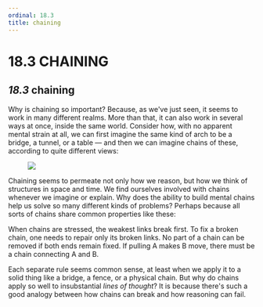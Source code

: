 ```yaml
---
ordinal: 18.3
title: chaining
---
```


# 18.3 CHAINING 

<h2><em>18.3</em> chaining</h2>
<p>Why is chaining so important? Because, as we've just seen, it seems to work in many different realms. More than that, it can also work in several ways at once, inside the same world. Consider how, with no apparent mental strain at all, we can first imagine the same kind of arch to be a bridge, a tunnel, or a table &mdash; and then we can imagine chains of these, according to quite different views:</p>
<figure><img src="/images/ch18/18-6.png"></img></figure>
<p>Chaining seems to permeate not only how we reason, but how we think of structures in space and time. We find ourselves involved with chains whenever we imagine or explain. Why does the ability to build mental chains help us solve so many different kinds of problems? Perhaps because all sorts of chains share common properties like these:</p>
<p>When chains are stressed, the weakest links break first. To fix a broken chain, one needs to repair only its broken links. No part of a chain can be removed if both ends remain fixed. If pulling A makes B move, there must be a chain connecting A and B.</p>
<p>Each separate rule seems common sense, at least when we apply it to a solid thing like a bridge, a fence, or a physical chain. But why do chains apply so well to insubstantial <em>lines of thought</em>? It is because there's such a good analogy between how chains can break and how reasoning can fail.</p>